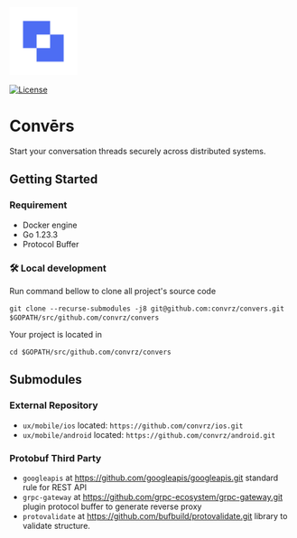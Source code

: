 <img src="./docs/cvz-logo.png" alt="description" width="120" height="120">


[![License](https://img.shields.io/badge/license-Apache%202.0-blue.svg)](http://www.apache.org/licenses/LICENSE-2.0)

# Convērs
Start your conversation threads securely across distributed systems.

## Getting Started

### Requirement
- Docker engine
- Go 1.23.3
- Protocol Buffer

### 🛠️ Local development
Run command bellow to clone all project's source code
```
git clone --recurse-submodules -j8 git@github.com:convrz/convers.git $GOPATH/src/github.com/convrz/convers
```

Your project is located in
```
cd $GOPATH/src/github.com/convrz/convers
```

## Submodules
### External Repository
- ```ux/mobile/ios``` located: ```https://github.com/convrz/ios.git``` 
- ```ux/mobile/android``` located: ```https://github.com/convrz/android.git``` 

### Protobuf Third Party
- ```googleapis``` at https://github.com/googleapis/googleapis.git standard rule for REST API
- ```grpc-gateway``` at https://github.com/grpc-ecosystem/grpc-gateway.git plugin protocol buffer to generate reverse proxy
- ```protovalidate``` at https://github.com/bufbuild/protovalidate.git library to validate structure.